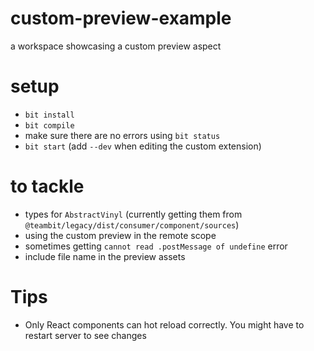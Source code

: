 # custom-preview-example

a workspace showcasing a custom preview aspect

# setup

- `bit install`
- `bit compile`
- make sure there are no errors using `bit status`
- `bit start` (add `--dev` when editing the custom extension)

# to tackle

- types for `AbstractVinyl` (currently getting them from `@teambit/legacy/dist/consumer/component/sources`)
- using the custom preview in the remote scope
- sometimes getting `cannot read .postMessage of undefine` error
- include file name in the preview assets

# Tips

- Only React components can hot reload correctly. You might have to restart server to see changes
